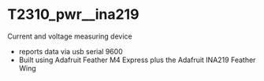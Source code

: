# T2310_pwr__ina219

Current and voltage measuring device 
- reports data via usb serial 9600
- Built using Adafruit Feather M4 Express plus the Adafruit INA219 Feather Wing
